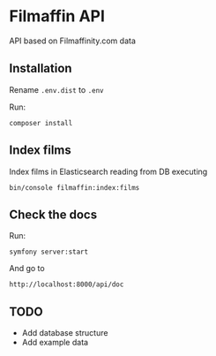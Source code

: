 # Filmaffin API

API based on Filmaffinity.com data

## Installation

Rename `.env.dist` to `.env`

Run:
```
composer install
```

## Index films
Index films in Elasticsearch reading from DB executing
```
bin/console filmaffin:index:films
```

## Check the docs
Run:
```
symfony server:start
```

And go to
```
http://localhost:8000/api/doc
```

## TODO

* Add database structure
* Add example data
